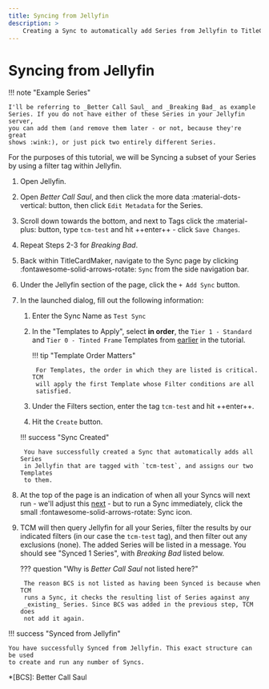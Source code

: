 ```yaml
---
title: Syncing from Jellyfin
description: >
    Creating a Sync to automatically add Series from Jellyfin to TitleCardMaker.
---
```


# Syncing from Jellyfin

!!! note "Example Series"

    I'll be referring to _Better Call Saul_ and _Breaking Bad_ as example
    Series. If you do not have either of these Series in your Jellyfin server,
    you can add them (and remove them later - or not, because they're great
    shows :wink:), or just pick two entirely different Series.

For the purposes of this tutorial, we will be Syncing a subset of your Series
by using a filter tag within Jellyfin.

1. Open Jellyfin.

2. Open _Better Call Saul_, and then click the more data
:material-dots-vertical: button, then click `Edit Metadata` for the Series.

3. Scroll down towards the bottom, and next to Tags click the :material-plus:
button, type `tcm-test` and hit ++enter++ - click `Save Changes`.

4. Repeat Steps 2-3 for _Breaking Bad_.

5. Back within TitleCardMaker, navigate to the Sync page by clicking
:fontawesome-solid-arrows-rotate: `Sync` from the side navigation bar.

6. Under the Jellyfin section of the page, click the `+ Add Sync` button.

7. In the launched dialog, fill out the following information:

    1. Enter the Sync Name as `Test Sync`
    2. In the "Templates to Apply", select __in order__, the `Tier 1 - Standard`
    and `Tier 0 - Tinted Frame` Templates from
    [earlier](../creating_templates.md) in the tutorial.

        !!! tip "Template Order Matters"

            For Templates, the order in which they are listed is critical. TCM
            will apply the first Template whose Filter conditions are all
            satisfied.

    3. Under the Filters section, enter the tag `tcm-test` and hit ++enter++.
    4. Hit the `Create` button.

    !!! success "Sync Created"

        You have successfully created a Sync that automatically adds all Series
        in Jellyfin that are tagged with `tcm-test`, and assigns our two Templates
        to them.

8. At the top of the page is an indication of when all your Syncs will next
run - we'll adjust this [next](../scheduler.md) - but to run a Sync
immediately, click the small :fontawesome-solid-arrows-rotate: Sync icon.

9. TCM will then query Jellyfin for all your Series, filter the results by our
indicated filters (in our case the `tcm-test` tag), and then filter out any
exclusions (none). The added Series will be listed in a message. You should
see "Synced 1 Series", with _Breaking Bad_ listed below.

    ??? question "Why is _Better Call Saul_ not listed here?"

        The reason BCS is not listed as having been Synced is because when TCM
        runs a Sync, it checks the resulting list of Series against any
        _existing_ Series. Since BCS was added in the previous step, TCM does
        not add it again.

!!! success "Synced from Jellyfin"

    You have successfully Synced from Jellyfin. This exact structure can be used
    to create and run any number of Syncs.

*[BCS]: Better Call Saul